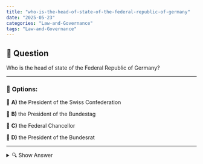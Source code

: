 ```yaml
---
title: "who-is-the-head-of-state-of-the-federal-republic-of-germany"
date: "2025-05-23"
categories: "Law-and-Governance"
tags: "Law-and-Governance"
---
```


## 📌 **Question**

Who is the head of state of the Federal Republic of Germany?



---

### 📝 **Options:**

🔘 **A)** the President of the Swiss Confederation

🔘 **B)** the President of the Bundestag

🔘 **C)** the Federal Chancellor

🔘 **D)** the President of the Bundesrat

---

<details>
  <summary>🔍 Show Answer</summary>

  <p>
💡  <b>Correct Answer:</b>  a
  </p>
  <p>
    📖<b>Explanation:</b>
    
  </p>
</details>
